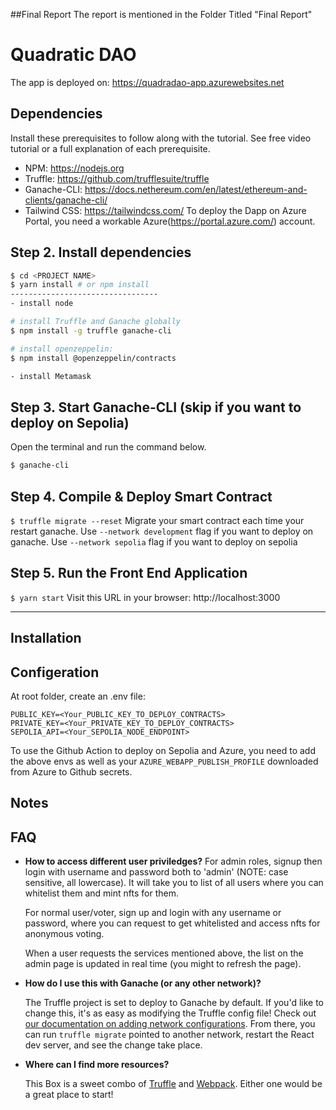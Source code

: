 ##Final Report
The report is mentioned in the Folder Titled "Final Report" 

# Quadratic DAO 

The app is deployed on: https://quadradao-app.azurewebsites.net

## Dependencies
Install these prerequisites to follow along with the tutorial. See free video tutorial or a full explanation of each prerequisite.
- NPM: https://nodejs.org
- Truffle: https://github.com/trufflesuite/truffle
- Ganache-CLI: https://docs.nethereum.com/en/latest/ethereum-and-clients/ganache-cli/
- Tailwind CSS: https://tailwindcss.com/
To deploy the Dapp on Azure Portal, you need a workable Azure(https://portal.azure.com/) account.

## Step 2. Install dependencies
```sh
$ cd <PROJECT NAME>
$ yarn install # or npm install
---------------------------------
- install node 

# install Truffle and Ganache globally
$ npm install -g truffle ganache-cli

# install openzeppelin: 
$ npm install @openzeppelin/contracts

- install Metamask
```

## Step 3. Start Ganache-CLI (skip if you want to deploy on Sepolia)
Open the terminal and run the command below.
```sh
$ ganache-cli
```

## Step 4. Compile & Deploy Smart Contract
`$ truffle migrate --reset`
Migrate your smart contract each time your restart ganache.
Use `--network development` flag if you want to deploy on ganache.
Use `--network sepolia` flag if you want to deploy on sepolia


## Step 5. Run the Front End Application
`$ yarn start`
Visit this URL in your browser: http://localhost:3000


-----------------------------



## Installation



## Configeration
At root folder, create an .env file:

```
PUBLIC_KEY=<Your_PUBLIC_KEY_TO_DEPLOY_CONTRACTS>
PRIVATE_KEY=<Your_PRIVATE_KEY_TO_DEPLOY_CONTRACTS>
SEPOLIA_API=<Your_SEPOLIA_NODE_ENDPOINT>
```

To use the Github Action to deploy on Sepolia and Azure, you need to add the above envs as well as your `AZURE_WEBAPP_PUBLISH_PROFILE` downloaded from Azure to Github secrets.

## Notes 

## FAQ
- **How to access different user priviledges?**
   For admin roles, signup then login with username and password both to 'admin' (NOTE: case sensitive, all lowercase). It will take you to list of all users where you can whitelist them and mint nfts for them.

   For normal user/voter, sign up and login with any username or password, where you can request to get whitelisted and access nfts for anonymous voting. 

   When a user requests the services mentioned above, the list on the admin page is updated in real time (you might to refresh the page). 

- **How do I use this with Ganache (or any other network)?**

  The Truffle project is set to deploy to Ganache by default. If you'd like to change this, it's as easy as modifying the Truffle config file! Check out [our documentation on adding network configurations](https://trufflesuite.com/docs/truffle/reference/configuration/#networks). From there, you can run `truffle migrate` pointed to another network, restart the React dev server, and see the change take place.

- **Where can I find more resources?**

  This Box is a sweet combo of [Truffle](https://trufflesuite.com) and [Webpack](https://webpack.js.org). Either one would be a great place to start!





